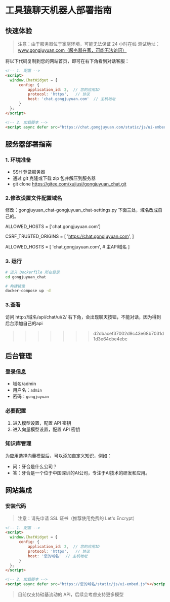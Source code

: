 # 工具猿聊天机器人部署指南

## 快速体验
> 注意：由于服务器位于家庭环境，可能无法保证 24 小时在线
> 测试地址：www.gongjuyuan.com（服务器在家，可能无法访问）

将以下代码复制到您的网站首页，即可在右下角看到对话客服：

```html
<!-- 1. 配置 -->
<script>
  window.ChatWidget = {
      config: {
          application_id: 2,  // 您的应用ID
          protocol: 'https',   // 协议
          host: 'chat.gongjuyuan.com'  // 主机地址
      }
  };
</script>

<!-- 2. 加载脚本 -->
<script async defer src="https://chat.gongjuyuan.com/static/js/ui-embed.js"></script>
```

## 服务器部署指南

### 1. 环境准备
- SSH 登录服务器
- 通过 git 克隆或下载 zip 包并解压到服务器
- git clone https://gitee.com/xujiusi/gongjuyuan_chat.git

### 2.修改设置文件配置域名
修改：gongjuyuan_chat-gongjuyuan_chat-settings.py
下面三处，域名改成自己的。

ALLOWED_HOSTS = ['chat.gongjuyuan.com']

CSRF_TRUSTED_ORIGINS = [
    'https://chat.gongjuyuan.com',
]

ALLOWED_HOSTS = [
    'chat.gongjuyuan.com',  # 主API域名
]

### 3. 运行
```bash
# 进入 Dockerfile 所在目录
cd gongjuyuan_chat

# 构建镜像
docker-compose up -d
```

### 3.查看

访问 http://域名/api/chat/ui/2/
右下角，会出现聊天按钮，不能对话，因为得到后台添加自己的api

>>>>>>> d2dbacef37002d9c43e68b7031d1d3e64cbe4ebc

## 后台管理

### 登录信息
- 域名/admin
- 用户名：`admin`
- 密码：`gongjuyuan`

### 必要配置
1. 进入模型设置，配置 API 密钥
2. 进入向量模型设置，配置 API 密钥

### 知识库管理
为应用选择向量模型后，可以添加自定义知识，例如：
- 问：牙合是什么公司？
- 答：牙合是一个位于中国深圳的AI公司，专注于AI技术的研发和应用。

## 网站集成

### 安装代码
> 注意：请先申请 SSL 证书（推荐使用免费的 Let's Encrypt）

```html
<!-- 1. 配置 -->
<script>
  window.ChatWidget = {
      config: {
          application_id: 2,  // 您的应用ID
          protocol: 'https',   // 协议
          host: '您的域名'  // 主机地址
      }
  };
</script>

<!-- 2. 加载脚本 -->
<script async defer src="https://您的域名/static/js/ui-embed.js"></script>
```

> 目前仅支持硅基流动的 API，后续会考虑支持更多模型